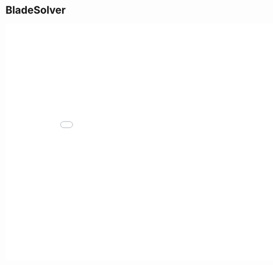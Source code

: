 # BladeSolver

<iframe id="BladeSolver" src="./src/BladeSolver/index.html" style="width: 900px; height: 650px;overflow-y:auto;" frameborder="0" marginwidth="0" marginheight="0">
</iframe>	
